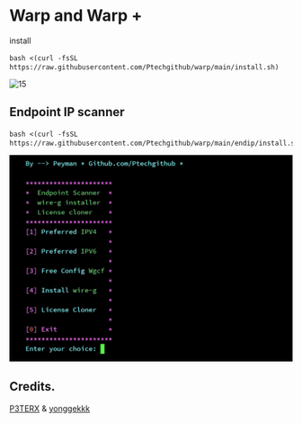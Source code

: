 # Warp and Warp +

install
```
bash <(curl -fsSL https://raw.githubusercontent.com/Ptechgithub/warp/main/install.sh)
```
![15](https://raw.githubusercontent.com/Ptechgithub/configs/main/media/15.jpg)

## Endpoint IP scanner
```
bash <(curl -fsSL https://raw.githubusercontent.com/Ptechgithub/warp/main/endip/install.sh)
```
![16](https://raw.githubusercontent.com/Ptechgithub/configs/main/media/16.jpg)


## Credits.
[P3TERX](https://github.com/P3TERX/warp.sh) & [yonggekkk](https://github.com/yonggekkk?tab=repositories)
